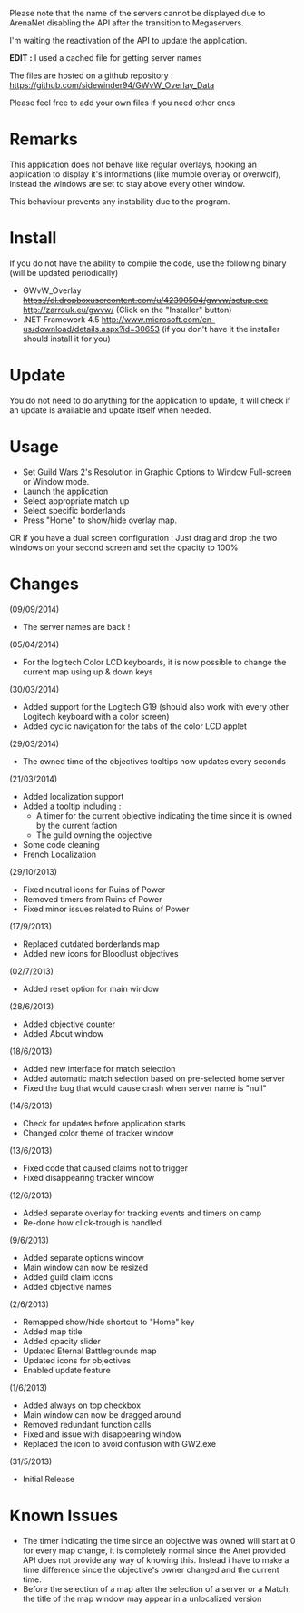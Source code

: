 Please note that the name of the servers cannot be displayed due to ArenaNet disabling the API after the transition to Megaservers.

I'm waiting the reactivation of the API to update the application.

**EDIT :** I used a cached file for getting server names

The files are hosted on a github repository : https://github.com/sidewinder94/GWvW_Overlay_Data

Please feel free to add your own files if you need other ones

Remarks
============
This application does not behave like regular overlays, hooking an application to display it's informations (like mumble overlay or overwolf), instead the windows are set to stay above every other window.

This behaviour prevents any instability due to the program.

Install
============
If you do not have the ability to compile the code, use the following binary (will be updated periodically)

- GWvW_Overlay ~~https://dl.dropboxusercontent.com/u/42390504/gwvw/setup.exe~~ http://zarrouk.eu/gwvw/ (Click on the "Installer" button)
- .NET Framework 4.5 http://www.microsoft.com/en-us/download/details.aspx?id=30653 (if you don't have it the installer should install it for you)

Update
============
You do not need to do anything for the application to update, it will check if an update is available and update itself when needed.

Usage
============
- Set Guild Wars 2's Resolution  in Graphic Options to Window Full-screen or Window mode.
- Launch the application
- Select appropriate match up
- Select specific borderlands
- Press "Home" to show/hide overlay map.

OR if you have a dual screen configuration :
Just drag and drop the two windows on your second screen and set the opacity to 100%

Changes
============
(09/09/2014)
- The server names are back !

(05/04/2014)
- For the logitech Color LCD keyboards, it is now possible to change the current map using up & down keys

(30/03/2014)
- Added support for the Logitech G19 (should also work with every other Logitech keyboard with a color screen)
- Added cyclic navigation for the tabs of the color LCD applet

(29/03/2014)
- The owned time of the objectives tooltips now updates every seconds

(21/03/2014)
- Added localization support
- Added a tooltip including :
  - A timer for the current objective indicating the time since it is owned by the current faction
  - The guild owning the objective
- Some code cleaning
- French Localization

(29/10/2013)
- Fixed neutral icons for Ruins of Power
- Removed timers from Ruins of Power
- Fixed minor issues related to Ruins of Power

(17/9/2013)
- Replaced outdated borderlands map
- Added new icons for Bloodlust objectives

(02/7/2013)
- Added reset option for main window

(28/6/2013)
- Added objective counter
- Added About window

(18/6/2013)
- Added new interface for match selection
- Added automatic match selection based on pre-selected home server
- Fixed the bug that would cause crash when server name is "null"

(14/6/2013)
- Check for updates before application starts
- Changed color theme of tracker window

(13/6/2013)
- Fixed code that caused claims not to trigger
- Fixed disappearing tracker window

(12/6/2013)
- Added separate overlay for tracking events and timers on camp
- Re-done how click-trough is handled

(9/6/2013)
- Added separate options window
- Main window can now be resized
- Added guild claim icons
- Added objective names

(2/6/2013)
- Remapped show/hide shortcut to "Home" key
- Added map title
- Added opacity slider
- Updated Eternal Battlegrounds map
- Updated icons for objectives
- Enabled update feature

(1/6/2013)
- Added always on top checkbox
- Main window can now be dragged around
- Removed redundant function calls
- Fixed and issue with disappearing window
- Replaced the icon to avoid confusion with GW2.exe

(31/5/2013)
- Initial Release

Known Issues
============
- The timer indicating the time since an objective was owned will start at 0 for every map change, it is completely normal since the Anet provided API does not provide any way of knowing this. Instead i have to make a time difference since the objective's owner changed and the current time.
- Before the selection of a map after the selection of a server or a Match, the title of the map window may appear in a unlocalized version
